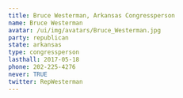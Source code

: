```yaml
---
title: Bruce Westerman, Arkansas Congressperson
name: Bruce Westerman
avatar: /ui/img/avatars/Bruce_Westerman.jpg
party: republican
state: arkansas
type: congressperson
lasthall: 2017-05-18
phone: 202-225-4276
never: TRUE
twitter: RepWesterman
---
```

